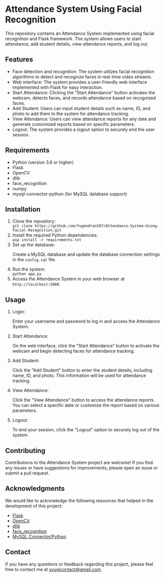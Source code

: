 <!DOCTYPE html>
<html>
<body>
  <h1>Attendance System Using Facial Recognition</h1>
  <p>This repository contains an Attendance System implemented using facial recognition and Flask framework. The system allows users to start attendance, add student details, view attendance reports, and log out.</p>
  
  <h2>Features</h2>
  <ul>
    <li>Face detection and recognition: The system utilizes facial recognition algorithms to detect and recognize faces in real-time video streams.</li>
    <li>Web interface: The system provides a user-friendly web interface implemented with Flask for easy interaction.</li>
    <li>Start Attendance: Clicking the "Start Attendance" button activates the webcam, detects faces, and records attendance based on recognized faces.</li>
    <li>Add Student: Users can input student details such as name, ID, and photo to add them to the system for attendance tracking.</li>
    <li>View Attendance: Users can view attendance reports for any date and generate customized reports based on specific parameters.</li>
    <li>Logout: The system provides a logout option to securely end the user session.</li>
  </ul>
  
  <h2>Requirements</h2>
  <ul>
    <li>Python (version 3.6 or higher)</li>
    <li>Flask</li>
    <li>OpenCV</li>
    <li>dlib</li>
    <li>face_recognition</li>
    <li>numpy</li>
    <li>mysql-connector-python (for MySQL database support)</li>
  </ul>
  
  <h2>Installation</h2>
  <ol>
    <li>Clone the repository:</li>
    <code>git clone https://github.com/YugendranS07/Attendance-System-Using-Facial-Recognition.git</code>
    <li>Install the required Python dependencies:</li>
    <code>pip install -r requirements.txt</code>
    <li>Set up the database:</li>
    <p>Create a MySQL database and update the database connection settings in the <code>config.sql</code> file.</p>
    <li>Run the system:</li>
    <code>python app.py</code>
    <li>Access the Attendance System in your web browser at <code>http://localhost:5000</code>.</li>
  </ol>
  
  <h2>Usage</h2>
  <ol>
    <li>Login:</li>
    <p>Enter your username and password to log in and access the Attendance System.</p>
    <li>Start Attendance:</li>
    <p>On the web interface, click the "Start Attendance" button to activate the webcam and begin detecting faces for attendance tracking.</p>
    <li>Add Student:</li>
    <p>Click the "Add Student" button to enter the student details, including name, ID, and photo. This information will be used for attendance tracking.</p>
    <li>View Attendance:</li>
    <p>Click the "View Attendance" button to access the attendance reports. You can select a specific date or customize the report based on various parameters.</p>
    <li>Logout:</li>
    <p>To end your session, click the "Logout" option to securely log out of the system.</p>
  </ol>
  
  <h2>Contributing</h2>
  <p>Contributions to the Attendance System project are welcome! If you find any issues or have suggestions for improvements, please open an issue or submit a pull request.</p>
  
  <h2>Acknowledgments</h2>
  <p>We would like to acknowledge the following resources that helped in the development of this project:</p>
  <ul>
    <li><a href="https://flask.palletsprojects.com/">Flask</a></li>
    <li><a href="https://opencv.org/">OpenCV</a></li>
    <li><a href="http://dlib.net/">dlib</a></li>
    <li><a href="https://github.com/ageitgey/face_recognition">face_recognition</a></li>
    <li><a href="https://dev.mysql.com/doc/connector-python/en/">MySQL Connector/Python</a></li>
  </ul>
  
  <h2>Contact</h2>
  <p>If you have any questions or feedback regarding this project, please feel free to contact me at <a href="mailto:syugicontactemail@gmail.com">syugicontact@gmail.com</a>.</p>
</body>
</html>
